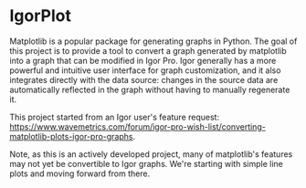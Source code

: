 # IgorPlot
Matplotlib is a popular package for generating graphs in Python. The goal of this project is to provide a tool to convert a graph generated by matplotlib into a graph that can be modified in Igor Pro. Igor generally has a more powerful and intuitive user interface for graph customization, and it also integrates directly with the data source: changes in the source data are automatically reflected in the graph without having to manually regenerate it.

This project started from an Igor user's feature request: https://www.wavemetrics.com/forum/igor-pro-wish-list/converting-matplotlib-plots-igor-pro-graphs.

Note, as this is an actively developed project, many of matplotlib's features may not yet be convertible to Igor graphs. We're starting with simple line plots and moving forward from there.


